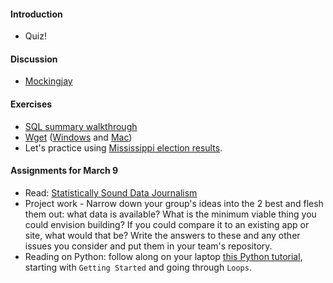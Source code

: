 

#### Introduction

  * Quiz!

#### Discussion

  * [Mockingjay](https://source.opennews.org/en-US/articles/mockingjay/)

#### Exercises

  * [SQL summary walkthrough](https://github.com/tthibo/SQL-Tutorial/tree/master/NICAR2015)
  * [Wget](http://www.labnol.org/software/wget-command-examples/28750/) ([Windows](http://gnuwin32.sourceforge.net/packages/wget.htm) and [Mac](http://rudix.org/packages/wget.html))
  * Let's practice using [Mississippi election results](http://sos.ms.gov/elections/electionresults_aspx/elections_results_2015_countyG.aspx).

#### Assignments for March 9

  * Read: [Statistically Sound Data Journalism](https://source.opennews.org/en-US/learning/statistically-sound-data-journalism/)
  * Project work - Narrow down your group's ideas into the 2 best and flesh them out: what data is available? What is the minimum viable thing you could envision building? If you could compare it to an existing app or site, what would that be? Write the answers to these and any other issues you consider and put them in your team's repository.
  * Reading on Python: follow along on your laptop [this Python tutorial](http://opentechschool.github.io/python-beginners/en/index.html), starting with `Getting Started` and going through `Loops`.
